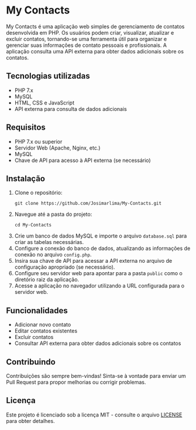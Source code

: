 <!DOCTYPE html>
<html lang="pt">
<head>
    <meta charset="UTF-8">
    <meta name="viewport" content="width=device-width, initial-scale=1.0">
    
</head>
<body>

<h1>My Contacts</h1>

<p>
    My Contacts é uma aplicação web simples de gerenciamento de contatos desenvolvida em PHP. Os usuários podem criar, visualizar, atualizar e excluir contatos, tornando-se uma ferramenta útil para organizar e gerenciar suas informações de contato pessoais e profissionais. A aplicação consulta uma API externa para obter dados adicionais sobre os contatos.
</p>

<h2>Tecnologias utilizadas</h2>

<ul>
    <li>PHP 7.x</li>
    <li>MySQL</li>
    <li>HTML, CSS e JavaScript</li>
    <li>API externa para consulta de dados adicionais</li>
</ul>

<h2>Requisitos</h2>

<ul>
    <li>PHP 7.x ou superior</li>
    <li>Servidor Web (Apache, Nginx, etc.)</li>
    <li>MySQL</li>
    <li>Chave de API para acesso à API externa (se necessário)</li>
</ul>

<h2>Instalação</h2>

<ol>
    <li>Clone o repositório:</li>
    <pre><code>git clone https://github.com/Josimarlima/My-Contacts.git</code></pre>
    <li>Navegue até a pasta do projeto:</li>
    <pre><code>cd My-Contacts</code></pre>
    <li>Crie um banco de dados MySQL e importe o arquivo <code>database.sql</code> para criar as tabelas necessárias.</li>
    <li>Configure a conexão do banco de dados, atualizando as informações de conexão no arquivo <code>config.php</code>.</li>
    <li>Insira sua chave de API para acessar a API externa no arquivo de configuração apropriado (se necessário).</li>
    <li>Configure seu servidor web para apontar para a pasta <code>public</code> como o diretório raiz da aplicação.</li>
    <li>Acesse a aplicação no navegador utilizando a URL configurada para o servidor web.</li>
</ol>

<h2>Funcionalidades</h2>

<ul>
    <li>Adicionar novo contato</li>
    <li>Editar contatos existentes</li>
    <li>Excluir contatos</li>
    <li>Consultar API externa para obter dados adicionais sobre os contatos</li>

</ul>
<h2>Contribuindo</h2>
<p>
    Contribuições são sempre bem-vindas! Sinta-se à vontade para enviar um Pull Request para propor melhorias ou corrigir problemas.
</p>
<h2>Licença</h2>
<p>
    Este projeto é licenciado sob a licença MIT - consulte o arquivo <a href="LICENSE">LICENSE</a> para obter detalhes.
</p>
</body>
</html>

